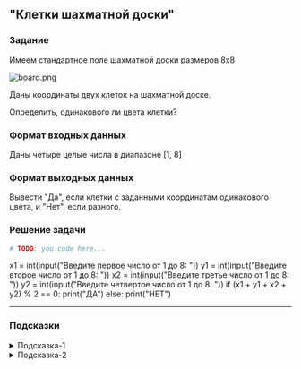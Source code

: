 ## "Клетки шахматной доски"

### Задание

Имеем стандартное поле шахматной доски размеров 8x8

![board.png](img/board.png)

Даны координаты двух клеток на шахматной доске.

Определить, одинакового ли цвета клетки?

### Формат входных данных

Даны четыре целые числа в диапазоне [1, 8]

### Формат выходных данных

Вывести "Да", если клетки с заданными координатам одинакового цвета, и "Нет", если разного.

### Решение задачи

```python
# TODO: you code here...
```
x1 = int(input("Введите первое число от 1 до 8: "))
y1 = int(input("Введите второе число от 1 до 8: "))
x2 = int(input("Введите третье число от 1 до 8: "))
y2 = int(input("Введите четвертое число от 1 до 8: "))
if (x1 + y1 + x2 + y2) % 2 == 0:
    print("ДА")
else:
    print("НЕТ")

---

### Подсказки

<details>
<summary>Подсказка-1</summary>
Условие для проверки четности числа:

```python
n % 2 == 0
```

</details>

<details>
<summary>Подсказка-2</summary>
Сумма двух нечетных чисел, всегда четная.
</details>

